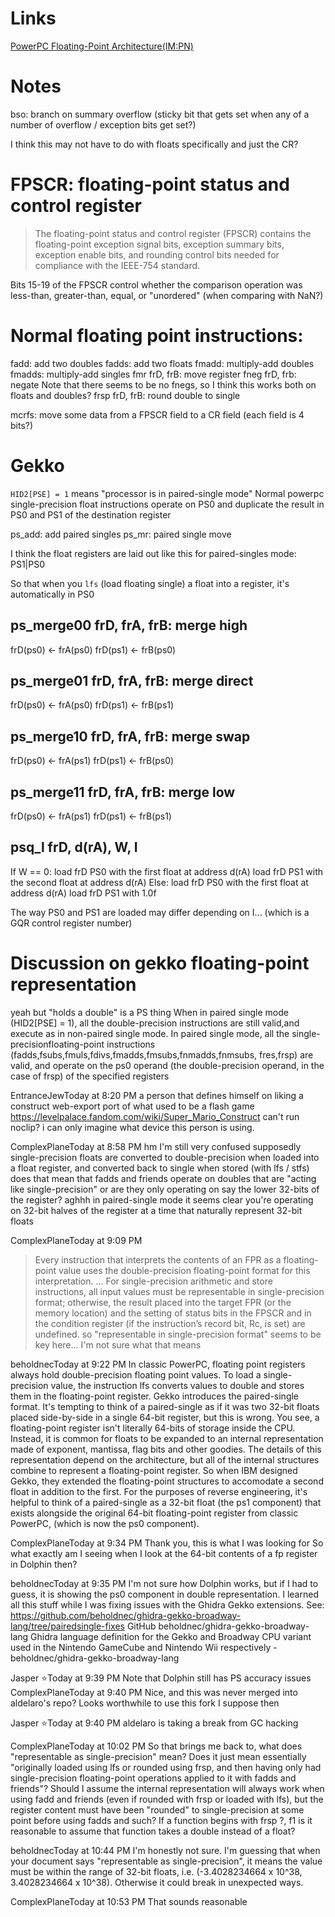 # Links

[PowerPC Floating-Point Architecture(IM:PN)](http://mirror.informatimago.com/next/developer.apple.com/documentation/mac/PPCNumerics/PPCNumerics-146.html)

# Notes

bso: branch on summary overflow (sticky bit that gets set when any of a number of overflow / exception bits get set?)

I think this may not have to do with floats specifically and just the CR?

# FPSCR: floating-point status and control register

> The floating-point status and control register (FPSCR) contains the floating-point exception
signal bits, exception summary bits, exception enable bits, and rounding control bits needed
for compliance with the IEEE-754 standard.

Bits 15-19 of the FPSCR control whether the comparison operation was less-than, greater-than, equal, or "unordered" (when comparing with NaN?)

# Normal floating point instructions:

fadd: add two doubles
fadds: add two floats
fmadd: multiply-add doubles
fmadds: multiply-add singles
fmr frD, frB: move register
fneg frD, frb: negate
  Note that there seems to be no fnegs, so I think this works both on floats and doubles?
frsp frD, frB: round double to single 

mcrfs: move some data from a FPSCR field to a CR field (each field is 4 bits?)

# Gekko

`HID2[PSE] = 1` means "processor is in paired-single mode"
Normal powerpc single-precision float instructions operate on PS0 and duplicate the result in PS0 and PS1 of the destination register

ps_add: add paired singles
ps_mr: paired single move

I think the float registers are laid out like this for paired-singles mode:
PS1|PS0

So that when you `lfs` (load floating single) a float into a register, it's automatically in PS0

## ps_merge00 frD, frA, frB: merge high

frD(ps0) ← frA(ps0)
frD(ps1) ← frB(ps0)

## ps_merge01 frD, frA, frB: merge direct

frD(ps0) ← frA(ps0)
frD(ps1) ← frB(ps1)

## ps_merge10 frD, frA, frB: merge swap

frD(ps0) ← frA(ps1)
frD(ps1) ← frB(ps0)

## ps_merge11 frD, frA, frB: merge low

frD(ps0) ← frA(ps1)
frD(ps1) ← frB(ps1)

## psq_l frD, d(rA), W, I

If W == 0:
  load frD PS0 with the first float at address d(rA)
  load frD PS1 with the second float at address d(rA)
Else:
  load frD PS0 with the first float at address d(rA)
  load frD PS1 with 1.0f

The way PS0 and PS1 are loaded may differ depending on I...
  (which is a GQR control register number)

# Discussion on gekko floating-point representation

yeah but "holds a double" is a PS thing
When in paired single mode (HID2[PSE] = 1), all the double-precision instructions are still valid,and  execute  as  in  non-paired  single  mode.  In  paired  single  mode,  all  the  single-precisionfloating-point instructions (fadds,fsubs,fmuls,fdivs,fmadds,fmsubs,fnmadds,fnmsubs, fres,frsp) are valid, and operate on the ps0 operand (the double-precision operand, in the case of frsp) of the specified registers

EntranceJewToday at 8:20 PM
a person that defines himself on liking a construct web-export port of what used to be a flash game https://levelpalace.fandom.com/wiki/Super_Mario_Construct can't run noclip? i can only imagine what device this person is using.

ComplexPlaneToday at 8:58 PM
hm I'm still very confused
supposedly single-precision floats are converted to double-precision when loaded into a float register, and converted back to single when stored (with lfs / stfs)
does that mean that fadds and friends operate on doubles that are "acting like single-precision" or are they only operating on say the lower 32-bits of the register?
aghhh
in paired-single mode it seems clear you're operating on 32-bit halves of the register at a time that naturally represent 32-bit floats

ComplexPlaneToday at 9:09 PM
> Every instruction that interprets the contents of an FPR as a floating-point value uses the double-precision floating-point format for this interpretation. ... For single-precision arithmetic and store instructions, all input values must be representable in single-precision format; otherwise, the result placed into the target FPR (or the memory location) and the setting of status bits in the FPSCR and in the condition register (if the instruction’s record bit, Rc, is set) are undefined.
so "representable in single-precision format" seems to be key here... I'm not sure what that means

beholdnecToday at 9:22 PM
In classic PowerPC, floating point registers always hold double-precision floating point values. To load a single-precision value, the instruction lfs converts values to double and stores them in the floating-point register.
Gekko introduces the paired-single format. It's tempting to think of a paired-single as if it was two 32-bit floats placed side-by-side in a single 64-bit register, but this is wrong.
You see, a floating-point register isn't literally 64-bits of storage inside the CPU. Instead, it is common for floats to be expanded to an internal representation made of exponent, mantissa, flag bits and other goodies. The details of this representation depend on the architecture, but all of the internal structures combine to represent a floating-point register.
So when IBM designed Gekko, they extended the floating-point structures to accomodate a second float in addition to the first.
For the purposes of reverse engineering, it's helpful to think of a paired-single as a 32-bit float (the ps1 component) that exists alongside the original 64-bit floating-point register from classic PowerPC, (which is now the ps0 component).

ComplexPlaneToday at 9:34 PM
Thank you, this is what I was looking for
So what exactly am I seeing when I look at the 64-bit contents of a fp register in Dolphin then?

beholdnecToday at 9:35 PM
I'm not sure how Dolphin works, but if I had to guess, it is showing the ps0 component in double representation.
I learned all this stuff while I was fixing issues with the Ghidra Gekko extensions. See: https://github.com/beholdnec/ghidra-gekko-broadway-lang/tree/pairedsingle-fixes
GitHub
beholdnec/ghidra-gekko-broadway-lang
Ghidra language definition for the Gekko and Broadway CPU variant used in the Nintendo GameCube and Nintendo Wii respectively - beholdnec/ghidra-gekko-broadway-lang

Jasper ⭐Today at 9:39 PM
Note that Dolphin still has PS accuracy issues
ComplexPlaneToday at 9:40 PM
Nice, and this was never merged into aldelaro's repo? Looks worthwhile to use this fork I suppose then

Jasper ⭐Today at 9:40 PM
aldelaro is taking a break from GC hacking

ComplexPlaneToday at 10:02 PM
So that brings me back to, what does "representable as single-precision" mean? Does it just mean essentially "originally loaded using lfs or rounded using frsp, and then having only had single-precision floating-point operations applied to it with fadds and friends"? Should I assume the internal representation will always work when using fadd and friends (even if rounded with frsp or loaded with lfs), but the register content must have been "rounded" to single-precision at some point before using fadds and such? If a function begins with frsp ?, f1 is it reasonable to assume that function takes a double instead of a float?

beholdnecToday at 10:44 PM
I'm honestly not sure. I'm guessing that when your document says "representable as single-precision", it means the value must be within the range of 32-bit floats, i.e. (-3.4028234664 x 10^38, 3.4028234664 x 10^38).
Otherwise it could break in unexpected ways.

ComplexPlaneToday at 10:53 PM
That sounds reasonable